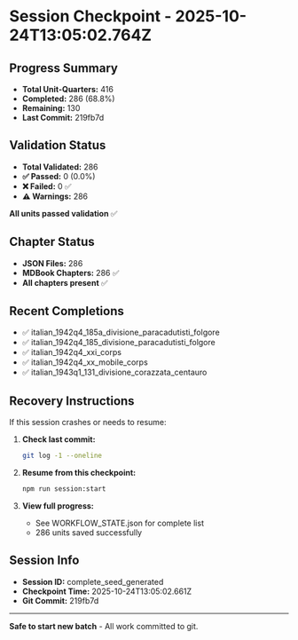 # Session Checkpoint - 2025-10-24T13:05:02.764Z

## Progress Summary

- **Total Unit-Quarters:** 416
- **Completed:** 286 (68.8%)
- **Remaining:** 130
- **Last Commit:** 219fb7d

## Validation Status

- **Total Validated:** 286
- **✅ Passed:** 0 (0.0%)
- **❌ Failed:** 0 ✅
- **⚠️ Warnings:** 286

**All units passed validation** ✅

## Chapter Status

- **JSON Files:** 286
- **MDBook Chapters:** 286 ✅
- **All chapters present** ✅

## Recent Completions

- ✅ italian_1942q4_185a_divisione_paracadutisti_folgore
- ✅ italian_1942q4_185_divisione_paracadutisti_folgore
- ✅ italian_1942q4_xxi_corps
- ✅ italian_1942q4_xx_mobile_corps
- ✅ italian_1943q1_131_divisione_corazzata_centauro

## Recovery Instructions

If this session crashes or needs to resume:

1. **Check last commit:**
   ```bash
   git log -1 --oneline
   ```

2. **Resume from this checkpoint:**
   ```bash
   npm run session:start
   ```

3. **View full progress:**
   - See WORKFLOW_STATE.json for complete list
   - 286 units saved successfully

## Session Info

- **Session ID:** complete_seed_generated
- **Checkpoint Time:** 2025-10-24T13:05:02.661Z
- **Git Commit:** 219fb7d

---

**Safe to start new batch** - All work committed to git.
